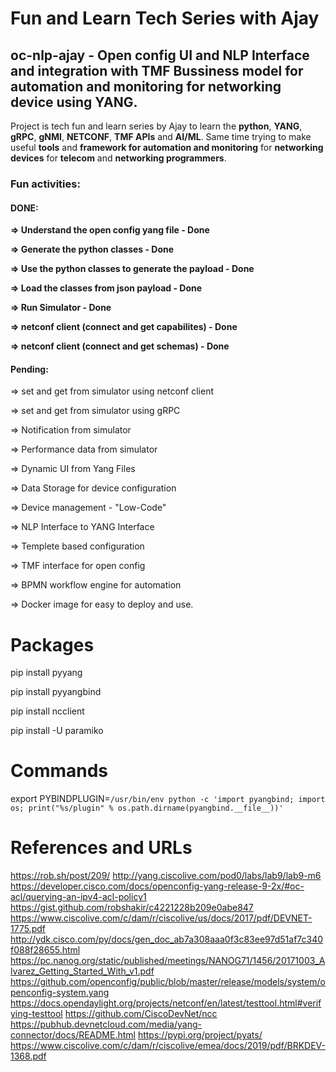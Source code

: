 # Fun and Learn Tech Series with Ajay

## oc-nlp-ajay - Open config UI and NLP Interface and integration with TMF Bussiness model for automation and monitoring for networking device using YANG.

Project is tech fun and learn series by Ajay to learn the **python**, **YANG**, **gRPC**, **gNMI**, **NETCONF**, **TMF APIs** and **AI/ML**. 
Same time trying to make useful **tools** and **framework for automation and monitoring** for **networking devices** for **telecom** and **networking programmers**. 

### Fun activities:

####    DONE:

**=>  Understand the open config yang file - Done**

**=>  Generate the python classes - Done**

**=>  Use the python classes to generate the payload - Done**

**=>  Load the classes from json payload - Done**

**=>  Run Simulator - Done**

**=>  netconf client (connect and get capabilites) - Done**

**=>  netconf client (connect and get schemas) - Done**

####    Pending:

=>  set and get from simulator using netconf client

=>  set and get from simulator using  gRPC

=>  Notification from simulator

=>  Performance data from simulator

=> Dynamic UI from Yang Files

=> Data Storage for device configuration

=> Device management - "Low-Code"

=> NLP Interface to YANG Interface

=> Templete based configuration

=> TMF interface for open config

=> BPMN workflow engine for automation

=> Docker image for easy to deploy and use.


# Packages

pip install pyyang

pip install pyyangbind

pip install ncclient

pip install -U paramiko 

# Commands
export PYBINDPLUGIN=`/usr/bin/env python -c 'import pyangbind; import os; print("%s/plugin" % os.path.dirname(pyangbind.__file__))'`

# References and URLs 

https://rob.sh/post/209/
http://yang.ciscolive.com/pod0/labs/lab9/lab9-m6
https://developer.cisco.com/docs/openconfig-yang-release-9-2x/#oc-acl/querying-an-ipv4-acl-policy1
https://gist.github.com/robshakir/c4221228b209e0abe847
https://www.ciscolive.com/c/dam/r/ciscolive/us/docs/2017/pdf/DEVNET-1775.pdf
http://ydk.cisco.com/py/docs/gen_doc_ab7a308aaa0f3c83ee97d51af7c340f088f28655.html
https://pc.nanog.org/static/published/meetings/NANOG71/1456/20171003_Alvarez_Getting_Started_With_v1.pdf
https://github.com/openconfig/public/blob/master/release/models/system/openconfig-system.yang
https://docs.opendaylight.org/projects/netconf/en/latest/testtool.html#verifying-testtool
https://github.com/CiscoDevNet/ncc
https://pubhub.devnetcloud.com/media/yang-connector/docs/README.html
https://pypi.org/project/pyats/
https://www.ciscolive.com/c/dam/r/ciscolive/emea/docs/2019/pdf/BRKDEV-1368.pdf
